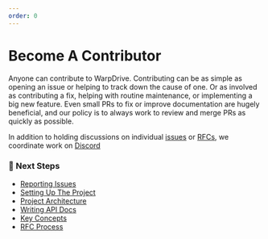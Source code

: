 ```yaml
---
order: 0
---
```


# Become A Contributor

Anyone can contribute to WarpDrive. Contributing can be as simple as opening an issue or helping to track down the cause of one. Or as involved as contributing a fix, helping with routine maintenance, or implementing a big new feature. Even small PRs to fix or improve documentation are hugely beneficial, and our policy is to always work to review and merge PRs as quickly as possible. 

In addition to holding discussions on individual [issues](https://github.com/warp-drive-data/warp-drive/issues) or [RFCs](https://github.com/emberjs/rfcs/labels/T-ember-data), we coordinate work on [Discord](https://discord.gg/PHBbnWJx5S)

### 🔗 Next Steps

- [Reporting Issues](./issues.md)
- [Setting Up The Project](./setting-up-the-project.md)
- [Project Architecture](./project-architecture.md)
- [Writing API Docs](./writing-api-docs.md)
- [Key Concepts](./key-concepts.md)
- [RFC Process](./rfc-process.md)
